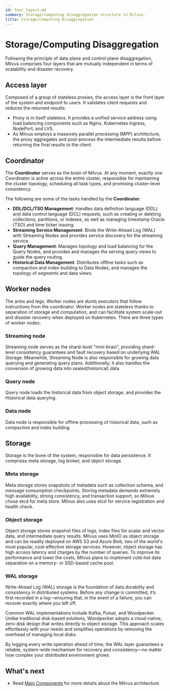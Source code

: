```yaml
---
id: four_layers.md
summary: Storage/computing disaggregation structure in Milvus.
title: Storage/Computing Disaggregation
---
```


# Storage/Computing Disaggregation

Following the principle of data plane and control plane disaggregation, Milvus comprises four layers that are mutually independent in terms of scalability and disaster recovery.

## Access layer

Composed of a group of stateless proxies, the access layer is the front layer of the system and endpoint to users. It validates client requests and reduces the returned results: 

- Proxy is in itself stateless. It provides a unified service address using load balancing components such as Nginx, Kubernetes Ingress, NodePort, and LVS. 
- As Milvus employs a massively parallel processing (MPP) architecture, the proxy aggregates and post-process the intermediate results before returning the final results to the client.  

## Coordinator

The **Coordinator** serves as the brain of Milvus. At any moment, exactly one Coordinator is active across the entire cluster, responsible for maintaining the cluster topology, scheduling all task types, and promising cluster-level consistency.

The following are some of the tasks handled by the **Coordinator**:

- **DDL/DCL/TSO Management**: Handles data definition language (DDL) and data control language (DCL) requests, such as creating or deleting collections, partitions, or indexes, as well as managing timestamp Oracle (TSO) and time ticker issuing.
- **Streaming Service Management**: Binds the Write-Ahead Log (WAL) with Streaming Nodes and provides service discovery for the streaming service.
- **Query Management**: Manages topology and load balancing for the Query Nodes, and provides and manages the serving query views to guide the query routing.
- **Historical Data Management**: Distributes offline tasks such as compaction and index-building to Data Nodes, and manages the topology of segments and data views. 

## Worker nodes

The arms and legs. Worker nodes are dumb executors that follow instructions from the coordinator. Worker nodes are stateless thanks to separation of storage and computation, and can facilitate system scale-out and disaster recovery when deployed on Kubernetes. There are three types of worker nodes: 

### Streaming node

Streaming node serves as the shard-level "mini-brain", providing shard-level consistency guarantees and fault recovery based on underlying WAL Storage. Meanwhile, Streaming Node is also responsible for growing data querying and generating query plans. Additionally, it also handles the conversion of growing data into sealed(historical) data.

### Query node

Query node loads the historical data from object storage, and provides the Historical data querying.

### Data node

Data node is responsible for offline processing of historical data, such as compaction and index building.

## Storage

Storage is the bone of the system, responsible for data persistence. It comprises meta storage, log broker, and object storage.

### Meta storage

Meta storage stores snapshots of metadata such as collection schema, and message consumption checkpoints. Storing metadata demands extremely high availability, strong consistency, and transaction support, so Milvus chose etcd for meta store. Milvus also uses etcd for service registration and health check. 

### Object storage

Object storage stores snapshot files of logs, index files for scalar and vector data, and intermediate query results. Milvus uses MinIO as object storage and can be readily deployed on AWS S3 and Azure Blob, two of the world's most popular, cost-effective storage services. However, object storage has high access latency and charges by the number of queries. To improve its performance and lower the costs, Milvus plans to implement cold-hot data separation on a memory- or SSD-based cache pool.

### WAL storage

Write-Ahead Log (WAL) storage is the foundation of data durability and consistency in distributed systems. Before any change is committed, it’s first recorded in a log—ensuring that, in the event of a failure, you can recover exactly where you left off.

Common WAL implementations include Kafka, Pulsar, and Woodpecker. Unlike traditional disk-based solutions, Woodpecker adopts a cloud-native, zero-disk design that writes directly to object storage. This approach scales effortlessly with your needs and simplifies operations by removing the overhead of managing local disks.

By logging every write operation ahead of time, the WAL layer guarantees a reliable, system-wide mechanism for recovery and consistency—no matter how complex your distributed environment grows.


## What's next

- Read [Main Components](main_components.md) for more details about the Milvus architecture.
